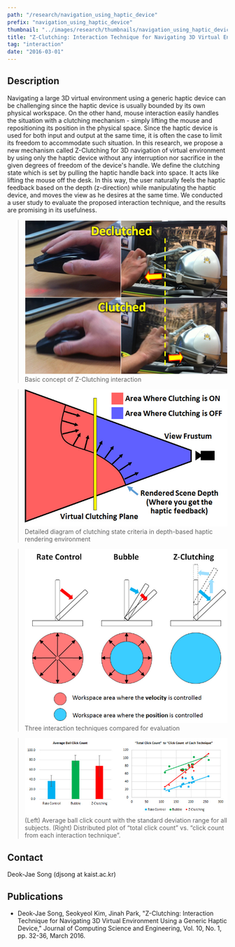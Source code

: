 ```yaml
---
path: "/research/navigation_using_haptic_device"
prefix: "navigation_using_haptic_device"
thumbnail: "../images/research/thumbnails/navigation_using_haptic_device.jpg"
title: "Z-Clutching: Interaction Technique for Navigating 3D Virtual Environment Using a Generic Haptic Device"
tag: "interaction"
date: "2016-03-01"
---
```


## Description

Navigating a large 3D virtual environment using a generic haptic device can be challenging since the haptic device is usually bounded by its own physical workspace. On the other hand, mouse interaction easily handles the situation with a clutching mechanism - simply lifting the mouse and repositioning its position in the physical space. Since the haptic device is used for both input and output at the same time, it is often the case to limit its freedom to accommodate such situation. In this research, we propose a new mechanism called Z-Clutching for 3D navigation of virtual environment by using only the haptic device without any interruption nor sacrifice in the given degrees of freedom of the device's handle. We define the clutching state which is set by pulling the haptic handle back into space. It acts like lifting the mouse off the desk. In this way, the user naturally feels the haptic feedback based on the depth (z-direction) while manipulating the haptic device, and moves the view as he desires at the same time. We conducted a user study to evaluate the proposed interaction technique, and the results are promising in its usefulness.


> ![Basic concept of Z-Clutching interaction](../images/research/navigation_using_haptic_device/img1.jpg)
> Basic concept of Z-Clutching interaction

> ![Detailed diagram](../images/research/navigation_using_haptic_device/img2.jpg)
> Detailed diagram of clutching state criteria in depth-based haptic rendering environment

> ![Three interaction techniques compared for evaluation](../images/research/navigation_using_haptic_device/img3.jpg)
> Three interaction techniques compared for evaluation

> ![Average ball](../images/research/navigation_using_haptic_device/img4.jpg)
> (Left) Average ball click count with the standard deviation range for all subjects. (Right) Distributed plot of “total click count” vs. “click count from each interaction technique”.

## Contact

Deok-Jae Song (djsong at kaist.ac.kr)

## Publications

- Deok-Jae Song, Seokyeol Kim, Jinah Park, "Z-Clutching: Interaction Technique for Navigating 3D Virtual Environment Using a Generic Haptic Device," Journal of Computing Science and Engineering, Vol. 10, No. 1, pp. 32-36, March 2016.